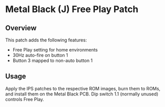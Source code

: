 Metal Black (J) Free Play Patch
===============================

Overview
--------
This patch adds the following features:

* Free Play setting for home environments
* 30Hz auto-fire on button 1
* Button 3 mapped to non-auto button 1

Usage
-----
Apply the IPS patches to the respective ROM images, burn them to ROMs, and install them on the Metal Black PCB.
Dip switch 1.1 (normally unused) controls Free Play.
